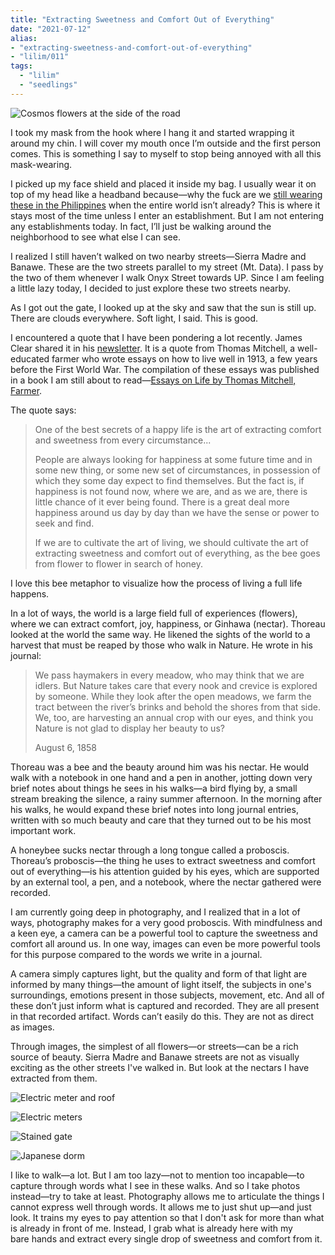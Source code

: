 ```yaml
---
title: "Extracting Sweetness and Comfort Out of Everything"
date: "2021-07-12"
alias:
- "extracting-sweetness-and-comfort-out-of-everything"
- "lilim/011"
tags:
  - "lilim"
  - "seedlings"
---
```


![Cosmos flowers at the side of the road](essays/images/Walking-along-cosmos.jpg)

I took my mask from the hook where I hang it and started wrapping it around my chin. I will cover my mouth once I’m outside and the first person comes. This is something I say to myself to stop being annoyed with all this mask-wearing.

I picked up my face shield and placed it inside my bag. I usually wear it on top of my head like a headband because—why the fuck are we [still wearing these in the Philippines](https://www.rappler.com/nation/review-sought-mandatory-wearing-face-shields-philippines) when the entire world isn’t already? This is where it stays most of the time unless I enter an establishment. But I am not entering any establishments today. In fact, I’ll just be walking around the neighborhood to see what else I can see.

I realized I still haven’t walked on two nearby streets—Sierra Madre and Banawe. These are the two streets parallel to my street (Mt. Data). I pass by the two of them whenever I walk Onyx Street towards UP. Since I am feeling a little lazy today, I decided to just explore these two streets nearby.

As I got out the gate, I looked up at the sky and saw that the sun is still up. There are clouds everywhere. Soft light, I said. This is good.

I encountered a quote that I have been pondering a lot recently. James Clear shared it in his [newsletter](https://jamesclear.com). It is a quote from Thomas Mitchell, a well-educated farmer who wrote essays on how to live well in 1913, a few years before the First World War. The compilation of these essays was published in a book I am still about to read—[Essays on Life by Thomas Mitchell, Farmer](https://www.amazon.com/Essays-Life-Thomas-Mitchell-Farmer-ebook/dp/B01N6DCOK2).

The quote says:

> One of the best secrets of a happy life is the art of extracting comfort and sweetness from every circumstance...
>
> People are always looking for happiness at some future time and in some new thing, or some new set of circumstances, in possession of which they some day expect to find themselves. But the fact is, if happiness is not found now, where we are, and as we are, there is little chance of it ever being found. There is a great deal more happiness around us day by day than we have the sense or power to seek and find.
>
> If we are to cultivate the art of living, we should cultivate the art of extracting sweetness and comfort out of everything, as the bee goes from flower to flower in search of honey.

I love this bee metaphor to visualize how the process of living a full life happens.

In a lot of ways, the world is a large field full of experiences (flowers), where we can extract comfort, joy, happiness, or Ginhawa (nectar). Thoreau looked at the world the same way. He likened the sights of the world to a harvest that must be reaped by those who walk in Nature. He wrote in his journal:

> We pass haymakers in every meadow, who may think that we are idlers. But Nature takes care that every nook and crevice is explored by someone. While they look after the open meadows, we farm the tract between the river’s brinks and behold the shores from that side. We, too, are harvesting an annual crop with our eyes, and think you Nature is not glad to display her beauty to us?
>
> August 6, 1858

Thoreau was a bee and the beauty around him was his nectar. He would walk with a notebook in one hand and a pen in another, jotting down very brief notes about things he sees in his walks—a bird flying by, a small stream breaking the silence, a rainy summer afternoon. In the morning after his walks, he would expand these brief notes into long journal entries, written with so much beauty and care that they turned out to be his most important work.

A honeybee sucks nectar through a long tongue called a proboscis. Thoreau’s proboscis—the thing he uses to extract sweetness and comfort out of everything—is his attention guided by his eyes, which are supported by an external tool, a pen, and a notebook, where the nectar gathered were recorded.

I am currently going deep in photography, and I realized that in a lot of ways, photography makes for a very good proboscis. With mindfulness and a keen eye, a camera can be a powerful tool to capture the sweetness and comfort all around us. In one way, images can even be more powerful tools for this purpose compared to the words we write in a journal.

A camera simply captures light, but the quality and form of that light are informed by many things—the amount of light itself, the subjects in one's surroundings, emotions present in those subjects, movement, etc. And all of these don’t just inform what is captured and recorded. They are all present in that recorded artifact. Words can’t easily do this. They are not as direct as images.

Through images, the simplest of all flowers—or streets—can be a rich source of beauty. Sierra Madre and Banawe streets are not as visually exciting as the other streets I've walked in. But look at the nectars I have extracted from them.

![Electric meter and roof](essays/images/Electric-meter-and-roof.jpg "Sky, trees, roof, meter")

![Electric meters](essays/images/Electric-meters.jpg "More meters...")

![Stained gate](essays/images/Stained-gate.jpg "A gate that has seen years")

![Japanese dorm](essays/images/Japanese-dorm.jpg "A Japanese-themed dormitory")

I like to walk—a lot. But I am too lazy—not to mention too incapable—to capture through words what I see in these walks. And so I take photos instead—try to take at least. Photography allows me to articulate the things I cannot express well through words. It allows me to just shut up—and just look. It trains my eyes to pay attention so that I don't ask for more than what is already in front of me. Instead, I grab what is already here with my bare hands and extract every single drop of sweetness and comfort from it.
